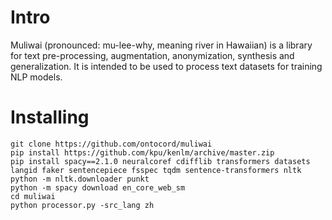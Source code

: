 # Intro
Muliwai (pronounced: mu-lee-why, meaning river in Hawaiian) is a library for text pre-processing, augmentation, anonymization, synthesis and generalization. It is intended to be used to process text datasets for training NLP models.

# Installing
```
git clone https://github.com/ontocord/muliwai
pip install https://github.com/kpu/kenlm/archive/master.zip
pip install spacy==2.1.0 neuralcoref cdifflib transformers datasets langid faker sentencepiece fsspec tqdm sentence-transformers nltk
python -m nltk.downloader punkt 
python -m spacy download en_core_web_sm
cd muliwai
python processor.py -src_lang zh
```
